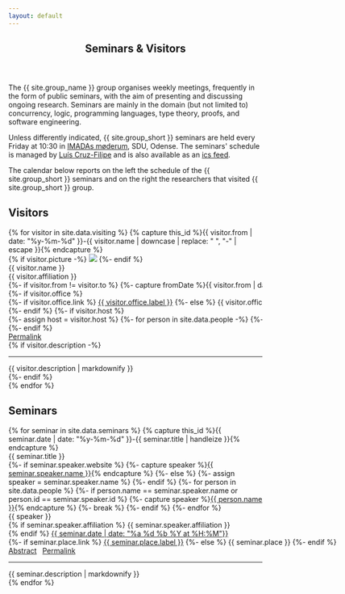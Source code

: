 ```yaml
---
layout: default
---
```


<article id="main"><header class="major container" markdown="1">

# Seminars & Visitors

</header><section class="wrapper style4 card container"><div class="content"><section markdown="1">

The {{ site.group_name }} group organises weekly meetings, frequently in the form of public seminars, with the aim of presenting and discussing ongoing research. Seminars are mainly in the domain (but not limited to) concurrency, logic, programming languages, type theory, proofs, and software engineering.

Unless differently indicated, {{ site.group_short }} seminars are held every Friday at 10:30 in [IMADAs møderum](http://vejviser.sdu.dk/opslag?lid=2319), SDU, Odense. The seminars' schedule is managed by [Luís Cruz-Filipe](/people.html#lfc) and is also available as an [ics feed](/calendars/seminars.ics).

The calendar below reports on the left the schedule of the {{ site.group_short }} seminars and on the right the researchers that visited {{ site.group_short }} group.

<style>
	.interactive {cursor: pointer;}
	.tag {white-space: nowrap; padding-right:1ex;}
</style>

<div class="row">
<div class="col-md-6 col-xs-12 order-md-2">
	<h2>Visitors</h2>
	{% for visitor in site.data.visiting %}
	{% capture this_id %}{{ visitor.from | date: "%y-%m-%d" }}-{{ visitor.name | downcase | replace: " ", "-" | escape }}{% endcapture %}
	<div class="visitors" style="overflow:auto">
		{% if visitor.picture -%}
			<img class="img-thumbnail float-sm-right" style="max-height: 6em; max-width: 7em;" src="{{visitor.picture}}">
		{%- endif %}
		<div class="font-weight-bold {% if visitor.description %}interactive{% endif %}">{{ visitor.name }}</div>
		<div class="small text-muted">
		<span class="fa fa-address-card"></span> {{ visitor.affiliation }} <br>
		<span class="tag">
			<span class="fa fa-calendar"></span>
		{%- if visitor.from != visitor.to %}
			{%- capture fromDate %}{{ visitor.from | date: "%d %b" }}{% endcapture %}
			{%- assign vf = visitor.from | date: "%Y" %}
			{%- assign vt = visitor.to 	| date: "%Y" %}
			{%- if vf != vt %}{% capture fromDate %}{{ fromDate }} {{ visitor.from | date: "%y" }}{% endcapture %}{% endif %}
			{{ fromDate }} <span class="fa fa-angle-right"></span>
		{%- endif %}
		{{ visitor.to | date: "%d %b %Y"}}
		</span>
		{%- if visitor.office %}
		<span class="tag">
			<span class="fa fa-map-marker-alt"></span>
			{%- if visitor.office.link %}
			<a class="nodec" href="{{ visitor.office.link }}">{{ visitor.office.label }}</a>
			{%- else %}
			{{ visitor.office }}
			{%- endif %}
			</span>
		{%- endif %}
		{%- if visitor.host %}
		<br> 
		<span class="tag">
			<span class="fa fa-user"></span>
			{%- assign host = visitor.host %}
			{%- for person in site.data.people -%}
				{%- if person.name == visitor.host -%}
				{%- capture host %}
			<a class="nodec" href="/people.html#{{ person.id}}">{{ person.name }}</a>
				{%- endcapture -%}
				{%- break %}
				{%- endif %}
			{%- endfor %}
			{{ host }}
		</span>
		{%- endif %}
		<br> 
		<span class="tag">
			<span class="fa fa-link"></span>
			<a class="nodec" id="{{this_id}}" href="#{{ this_id }}">Permalink</a>
		</span>
		</div>
		{% if visitor.description -%}
		<div class="abstract small d-none"><hr>{{ visitor.description | markdownify }}</div>
		{%- endif %}
	</div>
	{% endfor %}
</div>
<div class="col-md-6 order-md-1 col-xs-12">
	<h2>Seminars</h2>
	{% for seminar in site.data.seminars %}
	{% capture this_id %}{{ seminar.date | date: "%y-%m-%d" }}-{{ seminar.title | handleize }}{% endcapture %}
	<div class="seminars">
		<div class="font-weight-bold interactive">{{ seminar.title }}</div>
		<div class="small text-muted">
		{%- if seminar.speaker.website %}
			{%- capture speaker %}<a class="nodec" href="{{seminar.speaker.website}}">{{ seminar.speaker.name }}</a>{% endcapture %}
		{%- else %}
			{%- assign speaker = seminar.speaker.name %}
		{%- endif %}
		{%- for person in site.data.people %}
			{%- if person.name == seminar.speaker.name or person.id == seminar.speaker.id %}
			{%- capture speaker %}<a class="nodec" href="/people.html#{{ person.id}}">{{ person.name }}</a>{% endcapture %}
			{%- break %}
			{%- endif %}
		{%- endfor %}
		<span class="tag">
		<span class="fa fa-user"></span> {{ speaker }} 
		</span><br>
		{% if seminar.speaker.affiliation %}
		<span class="tag">
			<span class="fa fa-address-card"></span> 
			{{ seminar.speaker.affiliation }} 
		</span> <br>
		{% endif %}
		<span class="tag">
			<span class="fa fa-calendar"></span>
			<a class="nodec" href="/calendars/seminars.ics">{{ seminar.date | date: "%a %d %b %Y at %H:%M"}}</a>
		</span>
		<span class="tag">
			<span class="fa fa-map-marker-alt"></span>
			{%- if seminar.place.link %}
			<a class="nodec" href="{{ seminar.place.link }}">{{ seminar.place.label }}</a>
			{%- else %}
			{{ seminar.place }}
			{%- endif %}
		</span>
		<span class="tag">
			<span class="fa fa-align-left"></span>
			<a class="interactive" href="#">Abstract</a>
		</span>
		<span class="tag">
			<span class="fa fa-link"></span>
			<a class="nodec" id="{{this_id}}" href="#{{ this_id }}">Permalink</a>
		</span>
		</div>
		<div class="abstract small d-none"><hr>{{ seminar.description | markdownify }}</div> 
	</div>
	{% endfor %}
</div>
</div>
</section></div></section></article>

<script>
	$(document).ready(function() {
		$( ".interactive" ).on( "click", function( e ){
			$( e.target ).parents(".seminars, .visitors").find( ".abstract" ).toggleClass( "d-none" );
			return false;
		});
	});
</script>